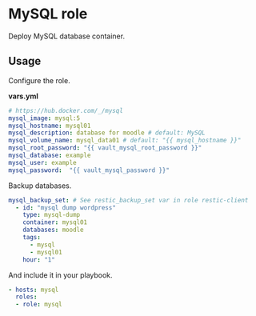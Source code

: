 # MySQL role

Deploy MySQL database container.

## Usage

Configure the role.

**vars.yml**

```yml
# https://hub.docker.com/_/mysql
mysql_image: mysql:5
mysql_hostname: mysql01
mysql_description: database for moodle # default: MySQL
mysql_volume_name: mysql_data01 # default: "{{ mysql_hostname }}"
mysql_root_password: "{{ vault_mysql_root_password }}"
mysql_database: example
mysql_user: example
mysql_password:  "{{ vault_mysql_password }}"
```

Backup databases.

```yml
mysql_backup_set: # See restic_backup_set var in role restic-client
  - id: "mysql dump wordpress"
    type: mysql-dump
    container: mysql01
    databases: moodle 
    tags:
      - mysql
      - mysql01
    hour: "1"
```

And include it in your playbook.

```yml
- hosts: mysql
  roles:
  - role: mysql
```
